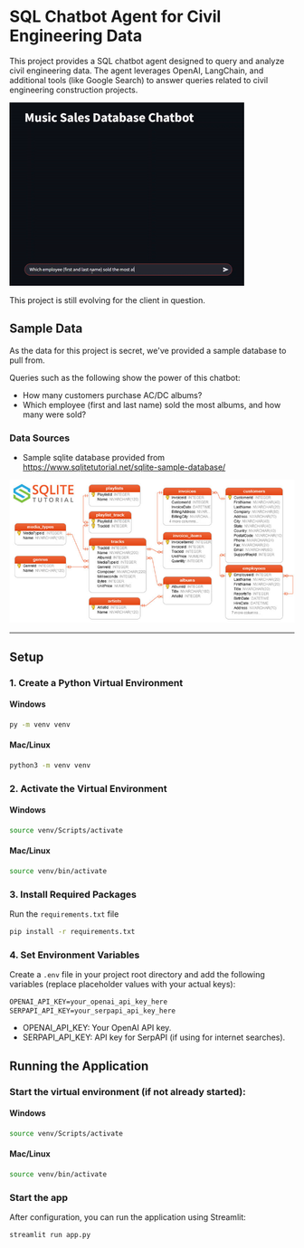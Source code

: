 # SQL Chatbot Agent for Civil Engineering Data

This project provides a SQL chatbot agent designed to query and analyze civil engineering data. The agent leverages OpenAI, LangChain, and additional tools (like Google Search) to answer queries related to civil engineering construction projects.

![Music Examples](src/images/music-example.gif)

This project is still evolving for the client in question.

## Sample Data

As the data for this project is secret, we've provided a sample database to pull from.

Queries such as the following show the power of this chatbot:
- How many customers purchase AC/DC albums?
- Which employee (first and last name) sold the most albums, and how many were sold?

### Data Sources
- Sample sqlite database provided from https://www.sqlitetutorial.net/sqlite-sample-database/

![SQLite Sample Database](src/images/sqlite-sample-database-color.jpg)

---

## Setup

### 1. Create a Python Virtual Environment

#### Windows
```bash
py -m venv venv
```

#### Mac/Linux
```bash
python3 -m venv venv
```

### 2. Activate the Virtual Environment

#### Windows
```bash
source venv/Scripts/activate
```

#### Mac/Linux
```bash
source venv/bin/activate
```

### 3. Install Required Packages
Run the `requirements.txt` file
```bash
pip install -r requirements.txt
```

### 4. Set Environment Variables
Create a `.env` file in your project root directory and add the following variables (replace placeholder values with your actual keys):

```.env
OPENAI_API_KEY=your_openai_api_key_here
SERPAPI_API_KEY=your_serpapi_api_key_here
```

- OPENAI_API_KEY: Your OpenAI API key.
- SERPAPI_API_KEY: API key for SerpAPI (if using for internet searches).

## Running the Application

### Start the virtual environment (if not already started):

#### Windows
```bash
source venv/Scripts/activate
```

#### Mac/Linux
```bash
source venv/bin/activate
```

### Start the app
After configuration, you can run the application using Streamlit:

```bash
streamlit run app.py
```

